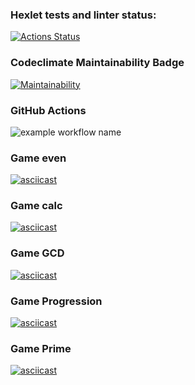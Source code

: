 ### Hexlet tests and linter status:
[![Actions Status](https://github.com/AlexStolbov/python-project-lvl1/workflows/hexlet-check/badge.svg)](https://github.com/AlexStolbov/python-project-lvl1/actions)
### Codeclimate Maintainability Badge
[![Maintainability](https://api.codeclimate.com/v1/badges/18dfcc20ef1a97bba1d5/maintainability)](https://codeclimate.com/github/AlexStolbov/python-project-lvl1/maintainability)
### GitHub Actions
![example workflow name](https://github.com/AlexStolbov/python-project-lvl1/workflows/Python%20CI/badge.svg)
### Game even
[![asciicast](https://asciinema.org/a/LAhppwXPXRex3IbsqXR565mA7.svg)](https://asciinema.org/a/LAhppwXPXRex3IbsqXR565mA7)
### Game calc
[![asciicast](https://asciinema.org/a/vibuOcxLLHORAobD3yTQWczLn.svg)](https://asciinema.org/a/vibuOcxLLHORAobD3yTQWczLn)
### Game GCD
[![asciicast](https://asciinema.org/a/FLDjW8VHvObRPusysWkuCAhuc.svg)](https://asciinema.org/a/FLDjW8VHvObRPusysWkuCAhuc)
### Game Progression
[![asciicast](https://asciinema.org/a/b6i2cnJv7DUom9wptEYF8u0Vu.svg)](https://asciinema.org/a/b6i2cnJv7DUom9wptEYF8u0Vu)
### Game Prime
[![asciicast](https://asciinema.org/a/PS3hgmJDaH6fYNDdvEuOlFjiI.svg)](https://asciinema.org/a/PS3hgmJDaH6fYNDdvEuOlFjiI)